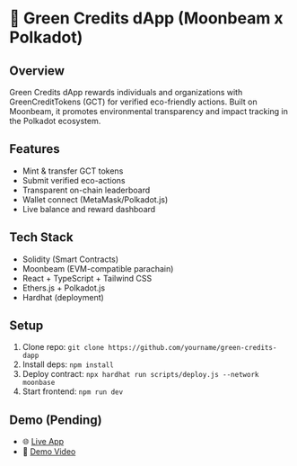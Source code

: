 # 🌱 Green Credits dApp (Moonbeam x Polkadot)

## Overview
Green Credits dApp rewards individuals and organizations with GreenCreditTokens (GCT) for verified eco-friendly actions. Built on Moonbeam, it promotes environmental transparency and impact tracking in the Polkadot ecosystem.

## Features
- Mint & transfer GCT tokens
- Submit verified eco-actions
- Transparent on-chain leaderboard
- Wallet connect (MetaMask/Polkadot.js)
- Live balance and reward dashboard

## Tech Stack
- Solidity (Smart Contracts)
- Moonbeam (EVM-compatible parachain)
- React + TypeScript + Tailwind CSS
- Ethers.js + Polkadot.js
- Hardhat (deployment)

## Setup
1. Clone repo: `git clone https://github.com/yourname/green-credits-dapp`
2. Install deps: `npm install`
3. Deploy contract: `npx hardhat run scripts/deploy.js --network moonbase`
4. Start frontend: `npm run dev`

## Demo (Pending)
- 🌐 [Live App](#)
- 🎥 [Demo Video](#)

